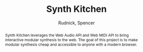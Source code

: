 ---
title: "Synth Kitchen"
abstract: "Synth Kitchen leverages the Web Audio API and Web MIDI API to bring interactive modular synthesis to the web. The goal of this project is to make modular synthesis cheap and accessible to anyone with a modern browser."
address: "Trondheim"
booktitle: "Proceedings of the International Web Audio Conference 2019"
editor: "Xambó, Anna and Martín, Sara R. and Roma, Gerard"
month: "December"
publisher: "NTNU"
series: "WAC'19"
pages: ""
ID: "21"
author: "Rudnick, Spencer"
webAuthor: "Spencer Rudnick"
track: "Demo"
year: "2019"
tags: year2019
media: ""
pdflink: "/_data/papers/pdf/2019/2019_21.pdf"
ISSN: "2663-5844"
---